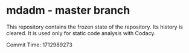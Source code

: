 # mdadm - master branch

This repository contains the frozen state of the repository.
Its history is cleared. It is used only for static code
analysis with Codacy.

Commit Time: 1712989273
